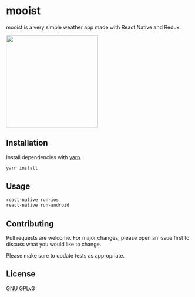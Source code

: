# mooist

mooist is a very simple weather app made with React Native and Redux.

<img src="https://user-images.githubusercontent.com/2258901/82741316-395e7b00-9d27-11ea-9d09-d76a6f32f1aa.png" width="250"/>

## Installation

Install dependencies with [yarn](https://yarnpkg.com/).

```bash
yarn install
```

## Usage

```bash
react-native run-ios
react-native run-android
```

## Contributing
Pull requests are welcome. For major changes, please open an issue first to discuss what you would like to change.

Please make sure to update tests as appropriate.

## License
[GNU GPLv3](https://choosealicense.com/licenses/gpl-3.0/)

